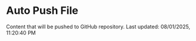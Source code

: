 # Auto Push File

Content that will be pushed to GitHub repository.
Last updated: 08/01/2025, 11:20:40 PM